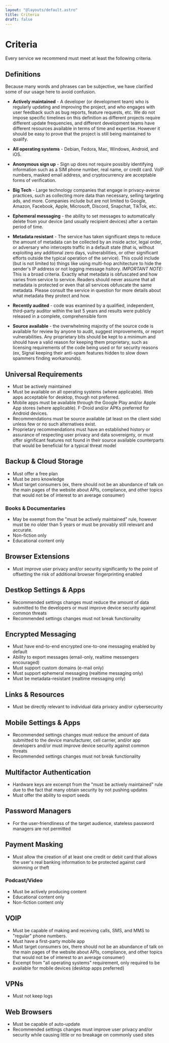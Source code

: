 ```yaml
---
layout: "@layouts/default.astro"
title: Criteria
draft: false
---
```


# Criteria

Every service we recommend must meet at least the following criteria.

## Definitions

Because many words and phrases can be subjective, we have clarified some of our usage here to avoid confusion.

* **Actively maintained** - A developer (or development team) who is regularly updating and improving the project, and who engages with user feedback such as bug reports, feature requests, etc. We do not impose specific timelines on this definition as different projects require different update frequencies, and different development teams have different resources available in terms of time and expertise. However it should be easy to prove that the project is still being maintained to qualify.

* **All operating systems** - Debian, Fedora, Mac, Windows, Android, and iOS.

* **Anonymous sign up** - Sign up does not require possibly identifying information such as a SIM phone number, real name, or credit card. VoIP numbers, masked email address, and cryptocurrency are acceptable forms of verification.

* **Big Tech** - Large technology companies that engage in privacy-averse practices, such as collecting more data than necessary, selling targeting ads, and more. Companies include but are not limited to Google, Amazon, Facebook, Apple, Microsoft, Discord, Snapchat, TikTok, etc.

* **Ephemeral messaging** - the ability to set messages to automatically delete from your device (and usually recipient devices) after a certain period of time.

* **Metadata resistant** - The service has taken significant steps to reduce the amount of metadata can be collected by an inside actor, legal order, or adversary who intercepts traffic in a default state (that is, without exploiting any additional zero days, vulnerabilities, or other significant efforts outside the typical operation of the service). This could include (but is not limited to) things like using multi-hop architecture to hide the sender's IP address or not logging message hsitory. _IMPORTANT NOTE:_ This is a broad criteria. Exactly what metadata is obfuscated and how varies from service to service. Readers should never assume that all metadata is protected or even that all services obfuscate the same metadata. Please consult the service in question for more details about what metadata they protect and how.

* **Recently audited** - code was examined by a qualified, independent, third-party auditor within the last 5 years and results were publicly released in a complete, comprehensible form

* **Source available** - the overwhelming majority of the source code is available for review by anyone to audit, suggest improvements, or report vulnerabilities. Any proprietary bits should be kept to a minimum and should have a valid reason for keeping them proprietary, such as licensing requirements of the code being used or for security reasons (ex, Signal keeping their anti-spam features hidden to slow down spammers finding workarounds).

## Universal Requirements

* Must be actively maintained
* Must be available on all operating systems (where applicable). Web apps acceptable for desktop, though not preferred.
* Mobile apps must be available through the Google Play and/or Apple App stores (where applicable). F-Droid and/or APKs preferred for Android devices.
* Recommendations must be source available (at least on the client side) unless few or no such alternatives exist.
* Proprietary recommendations must have an established history or assurance of respecting user privacy and data sovereignty, or must offer significant features not found in their source available counterparts that would be beneficial for a typical threat model

## Backup & Cloud Storage

* Must offer a free plan
* Must be zero knowledge
* Must target consumers (ex, there should not be an abundance of talk on the main pages of the website about APIs, compliance, and other topics that would not be of interest to an average consumer)

### Books & Documentaries
* May be exempt from the "must be actively maintained" rule, however must be no older than 5 years or must be provably still relevant and accurate.
* Non-fiction only
* Educational content only

## Browser Extensions
* Must improve user privacy and/or security significantly to the point of offsetting the risk of additional browser fingerprinting enabled

## Destkop Settings & Apps
* Recommended settings changes must reduce the amount of data submitted to the developers or must improve device security against common threats
* Recommended settings changes must not break functionality

## Encrypted Messaging
* Must have end-to-end encrypted one-to-one messaging enabled by default
* Ability to export messages (email-only, realtime messengers encouraged)
* Must support custom domains (e-mail only)
* Must support ephemeral messaging (realtime messaging only)
* Must be metadata-resistant (realtime messaging only)

## Links & Resources
* Must be directly relevant to individual data privacy and/or cybersecurity

## Mobile Settings & Apps
* Recommended settings changes must reduce the amount of data submitted to the device manufacturer, cell carrier, and/or app developers and/or must improve device security against common threats
* Recommended settings changes must not break functionality

## Multifactor Authentication
* Hardware keys are excempt from the "must be actively maintained" rule due to the fact that many obtain security by not pushing updates
* Must offer the ability to export seeds

## Password Managers
* For the user-friendliness of the target audience, stateless password managers are not permitted

## Payment Masking
* Must allow the creation of at least one credit or debit card that allows the user's real banking information to be protected against card skimming or theft

### Podcast/Video
* Must be actively producing content
* Educational content only
* Non-fiction content only

## VOIP
* Must be capable of making and receiving calls, SMS, and MMS to "regular" phone numbers.
* Must have a first-party mobile app
* Must target consumers (ex, there should not be an abundance of talk on the main pages of the website about APIs, compliance, and other topics that would not be of interest to an average consumer)
* Excempt from "all operating systems" requirement, only required to be available for mobile devices (desktop apps preferred)

## VPNs
* Must not keep logs

## Web Browsers
* Must be capable of auto-update
* Recommended settings changes must improve user privacy and/or security while causing little or no breakage on commonly used sites